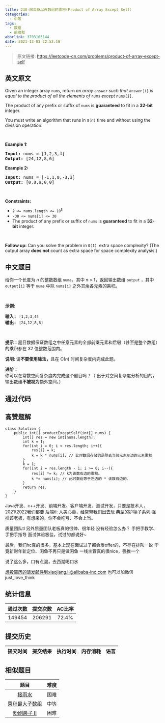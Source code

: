 ```yaml
---
title: 238-除自身以外数组的乘积(Product of Array Except Self)
categories:
  - 中等
tags:
  - 数组
  - 前缀和
abbrlink: 3703103144
date: 2021-12-03 22:52:10
---
```


> 原文链接: https://leetcode-cn.com/problems/product-of-array-except-self


## 英文原文
<div><p>Given an integer array <code>nums</code>, return <em>an array</em> <code>answer</code> <em>such that</em> <code>answer[i]</code> <em>is equal to the product of all the elements of</em> <code>nums</code> <em>except</em> <code>nums[i]</code>.</p>

<p>The product of any prefix or suffix of <code>nums</code> is <strong>guaranteed</strong> to fit in a <strong>32-bit</strong> integer.</p>

<p>You must write an algorithm that runs in&nbsp;<code>O(n)</code>&nbsp;time and without using the division operation.</p>

<p>&nbsp;</p>
<p><strong>Example 1:</strong></p>
<pre><strong>Input:</strong> nums = [1,2,3,4]
<strong>Output:</strong> [24,12,8,6]
</pre><p><strong>Example 2:</strong></p>
<pre><strong>Input:</strong> nums = [-1,1,0,-3,3]
<strong>Output:</strong> [0,0,9,0,0]
</pre>
<p>&nbsp;</p>
<p><strong>Constraints:</strong></p>

<ul>
	<li><code>2 &lt;= nums.length &lt;= 10<sup>5</sup></code></li>
	<li><code>-30 &lt;= nums[i] &lt;= 30</code></li>
	<li>The product of any prefix or suffix of <code>nums</code> is <strong>guaranteed</strong> to fit in a <strong>32-bit</strong> integer.</li>
</ul>

<p>&nbsp;</p>
<p><strong>Follow up:</strong>&nbsp;Can you solve the problem in <code>O(1)&nbsp;</code>extra&nbsp;space complexity? (The output array <strong>does not</strong> count as extra space for space complexity analysis.)</p>
</div>

## 中文题目
<div><p>给你一个长度为&nbsp;<em>n</em>&nbsp;的整数数组&nbsp;<code>nums</code>，其中&nbsp;<em>n</em> &gt; 1，返回输出数组&nbsp;<code>output</code>&nbsp;，其中 <code>output[i]</code>&nbsp;等于&nbsp;<code>nums</code>&nbsp;中除&nbsp;<code>nums[i]</code>&nbsp;之外其余各元素的乘积。</p>

<p>&nbsp;</p>

<p><strong>示例:</strong></p>

<pre><strong>输入:</strong> <code>[1,2,3,4]</code>
<strong>输出:</strong> <code>[24,12,8,6]</code></pre>

<p>&nbsp;</p>

<p><strong>提示：</strong>题目数据保证数组之中任意元素的全部前缀元素和后缀（甚至是整个数组）的乘积都在 32 位整数范围内。</p>

<p><strong>说明: </strong>请<strong>不要使用除法，</strong>且在&nbsp;O(<em>n</em>) 时间复杂度内完成此题。</p>

<p><strong>进阶：</strong><br>
你可以在常数空间复杂度内完成这个题目吗？（ 出于对空间复杂度分析的目的，输出数组<strong>不被视为</strong>额外空间。）</p>
</div>

## 通过代码
<RecoDemo>
</RecoDemo>


## 高赞题解
```
class Solution {
    public int[] productExceptSelf(int[] nums) {
        int[] res = new int[nums.length];
        int k = 1;
        for(int i = 0; i < res.length; i++){
            res[i] = k;
            k = k * nums[i]; // 此时数组存储的是除去当前元素左边的元素乘积
        }
        k = 1;
        for(int i = res.length - 1; i >= 0; i--){
            res[i] *= k; // k为该数右边的乘积。
            k *= nums[i]; // 此时数组等于左边的 * 该数右边的。
        }
        return res;
    }
}
```


Java开发、c++开发、前端开发、客户端开发、测试开发，只要是技术人，2021\2022我们都要
后端tl:
人美心善，经常带我们出去玩
典型的护犊子系列
强推该老板，有想来的，你不会吃亏、不会上当。

质量团队tl
另外质量团队老板真的很帅、很年轻
没有经验怎么办？
手把手教学、手把手指导
面试体验极佳，试过的都说好~

最后，我们hc真的很多，基本上现在面试过了都会发offer的，不存在排队一说
毕竟新财年新定位、闲鱼不再只是做闲鱼
一线主管真的很nice，强推一个

说了这么多，口有点渴，去西湖喝口水

想投简历的请发邮件到xiaojiang.ll@alibaba-inc.com
也可以加微信just_love_think

## 统计信息
| 通过次数 | 提交次数 | AC比率 |
| :------: | :------: | :------: |
|    149454    |    206291    |   72.4%   |

## 提交历史
| 提交时间 | 提交结果 | 执行时间 |  内存消耗  | 语言 |
| :------: | :------: | :------: | :--------: | :--------: |


## 相似题目
|                             题目                             | 难度 |
| :----------------------------------------------------------: | :---------: |
| [接雨水](https://leetcode-cn.com/problems/trapping-rain-water/) | 困难|
| [乘积最大子数组](https://leetcode-cn.com/problems/maximum-product-subarray/) | 中等|
| [粉刷房子 II](https://leetcode-cn.com/problems/paint-house-ii/) | 困难|
